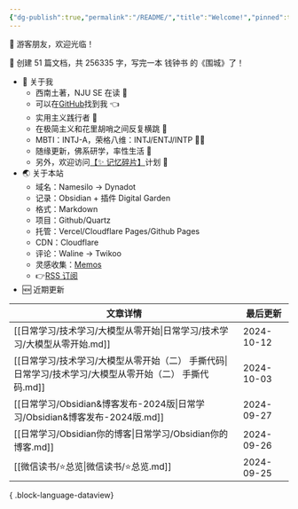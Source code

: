 ```yaml
---
{"dg-publish":true,"permalink":"/README/","title":"Welcome!","pinned":true,"tags":["home","gardenEntry","gardenEntry","gardenEntry","gardenEntry","gardenEntry","gardenEntry","gardenEntry"],"noteIcon":"1","created":"2023-07-14T17:22:00.770+08:00","updated":"2024-09-25T08:43:36.806+08:00"}
---
```


👋 游客朋友，欢迎光临！

<p><span>👏 创建 51 篇文档，共 256335 字，写完一本 钱钟书 的《围城》了！</span></p>

- 🤔 关于我
  - 西南土著，NJU SE 在读 📖
  - 可以在[GitHub](https://github.com/XR-Y)找到我 👈
  - 实用主义践行者 🙌
  - 在极简主义和花里胡哨之间反复横跳 🤹
  - MBTI：INTJ-A，荣格八维：INTJ/ENTJ/INTP 🙋‍♂️
  - 随缘更新，佛系研学，率性生活 🎉
  - 另外，欢迎访问[【✨ 记忆碎片】](https://memos.xryuu.com)计划 👀
- 🌏 关于本站
  - 域名：Namesilo → Dynadot
  - 记录：Obsidian + 插件 Digital Garden
  - 格式：Markdown
  - 项目：Github/Quartz
  - 托管：Vercel/Cloudflare Pages/Github Pages
  - CDN：Cloudflare
  - 评论：Waline → Twikoo
  - 灵感收集：[Memos](https://usememos.com/)
  - 👉[RSS 订阅](https://xryuu.com/feed.xml)
- 🆕 近期更新

| 文章详情                                                           | 最后更新       |
| -------------------------------------------------------------- | ---------- |
| [[日常学习/技术学习/大模型从零开始\|日常学习/技术学习/大模型从零开始.md]]                 | 2024-10-12 |
| [[日常学习/技术学习/大模型从零开始（二） 手撕代码\|日常学习/技术学习/大模型从零开始（二） 手撕代码.md]] | 2024-10-03 |
| [[日常学习/Obsidian&博客发布-2024版\|日常学习/Obsidian&博客发布-2024版.md]]   | 2024-09-27 |
| [[日常学习/Obsidian你的博客\|日常学习/Obsidian你的博客.md]]                 | 2024-09-26 |
| [[微信读书/⭐总览\|微信读书/⭐总览.md]]                                   | 2024-09-25 |

{ .block-language-dataview}
